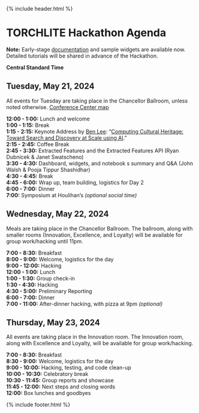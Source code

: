 {% include header.html %}

# TORCHLITE Hackathon Agenda

**Note:** Early-stage [documentation](https://htrc.github.io/torchlite-handbook/) and sample widgets are available now. Detailed tutorials will be shared in advance of the Hackathon.

**Central Standard Time** 

## Tuesday, May 21, 2024
All events for Tuesday are taking place in the Chancellor Ballroom, unless noted otherwise. 
[Conference Center map](https://stayatthei.com/wp-content/uploads/2023/04/event-map.png)

**12:00 - 1:00:** Lunch and welcome  
**1:00 - 1:15:** Break  
**1:15 - 2:15:** Keynote Address by [Ben Lee](https://ischool.uw.edu/people/faculty/profile/bcgl): “[Computing Cultural Heritage: Toward Search and Discovery at Scale using AI](lee.md).”  
**2:15  - 2:45:** Coffee Break  
**2:45 - 3:30:** Extracted Features and the Extracted Features API (Ryan Dubnicek & Janet Swatscheno)  
**3:30 - 4:30:** Dashboard, widgets, and notebook s summary and Q&A (John Walsh & Pooja Tippur Shashidhar)  
**4:30 - 4:45:** Break  
**4:45 - 6:00:** Wrap up, team building, logistics for Day 2  
**6:00 - 7:00:** Dinner  
**7:00:** Symposium at Houlihan’s *(optional social time)*

## Wednesday, May 22, 2024
Meals are taking place in the Chancellor Ballroom. The ballroom, along with smaller rooms (Innovation, Excellence, and Loyalty) will be available for group work/hacking until 11pm.  

**7:00 - 8:30:** Breakfast  
**8:00 - 9:00:** Welcome, logistics for the day  
**9:00 - 12:00:** Hacking  
**12:00 - 1:00:** Lunch  
**1:00 - 1:30:** Group check-in  
**1:30 - 4:30:** Hacking  
**4:30 - 5:00:** Preliminary Reporting  
**6:00 - 7:00:** Dinner  
**7:00 - 11:00:** After-dinner hacking, with pizza at 9pm *(optional)*  

## Thursday, May 23, 2024
All events are taking place in the Innovation room. The Innovation room, along with Excellence and Loyalty, will be available for group work/hacking.

**7:00 - 8:30:** Breakfast  
**8:30 - 9:00:** Welcome, logistics for the day  
**9:00 - 10:00:** Hacking, testing, and code clean-up  
**10:00 - 10:30:** Celebratory break  
**10:30 - 11:45:** Group reports and showcase   
**11:45 - 12:00:** Next steps and closing words  
**12:00:** Box lunches and goodbyes

{% include footer.html %}

